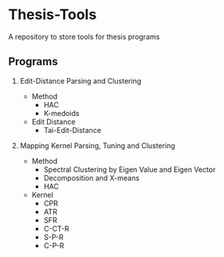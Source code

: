# Thesis-Tools
A repository to store tools for thesis programs

## Programs
1. Edit-Distance Parsing and Clustering
    * Method
        * HAC
        * K-medoids
    * Edit Distance
        * Tai-Edit-Distance

2. Mapping Kernel Parsing, Tuning and Clustering
    * Method
        * Spectral Clustering by Eigen Value and Eigen Vector
        * Decomposition and X-means
        * HAC
    * Kernel
        * CPR
        * ATR
        * SFR
        * C-CT-R
        * S-P-R
        * C-P-R
